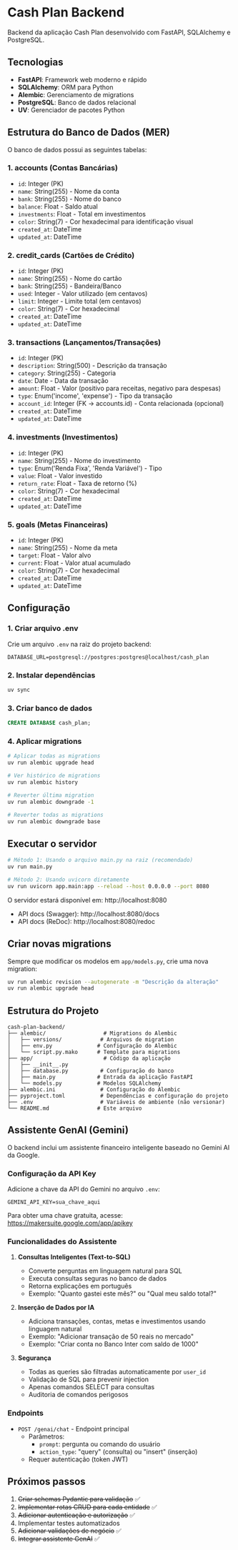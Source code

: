 # Cash Plan Backend

Backend da aplicação Cash Plan desenvolvido com FastAPI, SQLAlchemy e PostgreSQL.

## Tecnologias

- **FastAPI**: Framework web moderno e rápido
- **SQLAlchemy**: ORM para Python
- **Alembic**: Gerenciamento de migrations
- **PostgreSQL**: Banco de dados relacional
- **UV**: Gerenciador de pacotes Python

## Estrutura do Banco de Dados (MER)

O banco de dados possui as seguintes tabelas:

### 1. accounts (Contas Bancárias)

- `id`: Integer (PK)
- `name`: String(255) - Nome da conta
- `bank`: String(255) - Nome do banco
- `balance`: Float - Saldo atual
- `investments`: Float - Total em investimentos
- `color`: String(7) - Cor hexadecimal para identificação visual
- `created_at`: DateTime
- `updated_at`: DateTime

### 2. credit_cards (Cartões de Crédito)

- `id`: Integer (PK)
- `name`: String(255) - Nome do cartão
- `bank`: String(255) - Bandeira/Banco
- `used`: Integer - Valor utilizado (em centavos)
- `limit`: Integer - Limite total (em centavos)
- `color`: String(7) - Cor hexadecimal
- `created_at`: DateTime
- `updated_at`: DateTime

### 3. transactions (Lançamentos/Transações)

- `id`: Integer (PK)
- `description`: String(500) - Descrição da transação
- `category`: String(255) - Categoria
- `date`: Date - Data da transação
- `amount`: Float - Valor (positivo para receitas, negativo para despesas)
- `type`: Enum('income', 'expense') - Tipo da transação
- `account_id`: Integer (FK -> accounts.id) - Conta relacionada (opcional)
- `created_at`: DateTime
- `updated_at`: DateTime

### 4. investments (Investimentos)

- `id`: Integer (PK)
- `name`: String(255) - Nome do investimento
- `type`: Enum('Renda Fixa', 'Renda Variável') - Tipo
- `value`: Float - Valor investido
- `return_rate`: Float - Taxa de retorno (%)
- `color`: String(7) - Cor hexadecimal
- `created_at`: DateTime
- `updated_at`: DateTime

### 5. goals (Metas Financeiras)

- `id`: Integer (PK)
- `name`: String(255) - Nome da meta
- `target`: Float - Valor alvo
- `current`: Float - Valor atual acumulado
- `color`: String(7) - Cor hexadecimal
- `created_at`: DateTime
- `updated_at`: DateTime

## Configuração

### 1. Criar arquivo .env

Crie um arquivo `.env` na raiz do projeto backend:

```env
DATABASE_URL=postgresql://postgres:postgres@localhost/cash_plan
```

### 2. Instalar dependências

```bash
uv sync
```

### 3. Criar banco de dados

```sql
CREATE DATABASE cash_plan;
```

### 4. Aplicar migrations

```bash
# Aplicar todas as migrations
uv run alembic upgrade head

# Ver histórico de migrations
uv run alembic history

# Reverter última migration
uv run alembic downgrade -1

# Reverter todas as migrations
uv run alembic downgrade base
```

## Executar o servidor

```bash
# Método 1: Usando o arquivo main.py na raiz (recomendado)
uv run main.py

# Método 2: Usando uvicorn diretamente
uv run uvicorn app.main:app --reload --host 0.0.0.0 --port 8080
```

O servidor estará disponível em: http://localhost:8080

- API docs (Swagger): http://localhost:8080/docs
- API docs (ReDoc): http://localhost:8080/redoc

## Criar novas migrations

Sempre que modificar os modelos em `app/models.py`, crie uma nova migration:

```bash
uv run alembic revision --autogenerate -m "Descrição da alteração"
uv run alembic upgrade head
```

## Estrutura do Projeto

```
cash-plan-backend/
├── alembic/                  # Migrations do Alembic
│   ├── versions/            # Arquivos de migration
│   ├── env.py              # Configuração do Alembic
│   └── script.py.mako      # Template para migrations
├── app/                      # Código da aplicação
│   ├── __init__.py
│   ├── database.py          # Configuração do banco
│   ├── main.py             # Entrada da aplicação FastAPI
│   └── models.py           # Modelos SQLAlchemy
├── alembic.ini              # Configuração do Alembic
├── pyproject.toml           # Dependências e configuração do projeto
├── .env                     # Variáveis de ambiente (não versionar)
└── README.md               # Este arquivo
```

## Assistente GenAI (Gemini)

O backend inclui um assistente financeiro inteligente baseado no Gemini AI da Google.

### Configuração da API Key

Adicione a chave da API do Gemini no arquivo `.env`:

```env
GEMINI_API_KEY=sua_chave_aqui
```

Para obter uma chave gratuita, acesse: https://makersuite.google.com/app/apikey

### Funcionalidades do Assistente

1. **Consultas Inteligentes (Text-to-SQL)**

   - Converte perguntas em linguagem natural para SQL
   - Executa consultas seguras no banco de dados
   - Retorna explicações em português
   - Exemplo: "Quanto gastei este mês?" ou "Qual meu saldo total?"

2. **Inserção de Dados por IA**

   - Adiciona transações, contas, metas e investimentos usando linguagem natural
   - Exemplo: "Adicionar transação de 50 reais no mercado"
   - Exemplo: "Criar conta no Banco Inter com saldo de 1000"

3. **Segurança**
   - Todas as queries são filtradas automaticamente por `user_id`
   - Validação de SQL para prevenir injection
   - Apenas comandos SELECT para consultas
   - Auditoria de comandos perigosos

### Endpoints

- `POST /genai/chat` - Endpoint principal
  - Parâmetros:
    - `prompt`: pergunta ou comando do usuário
    - `action_type`: "query" (consulta) ou "insert" (inserção)
  - Requer autenticação (token JWT)

## Próximos passos

1. ~~Criar schemas Pydantic para validação~~ ✅
2. ~~Implementar rotas CRUD para cada entidade~~ ✅
3. ~~Adicionar autenticação e autorização~~ ✅
4. Implementar testes automatizados
5. ~~Adicionar validações de negócio~~ ✅
6. ~~Integrar assistente GenAI~~ ✅

